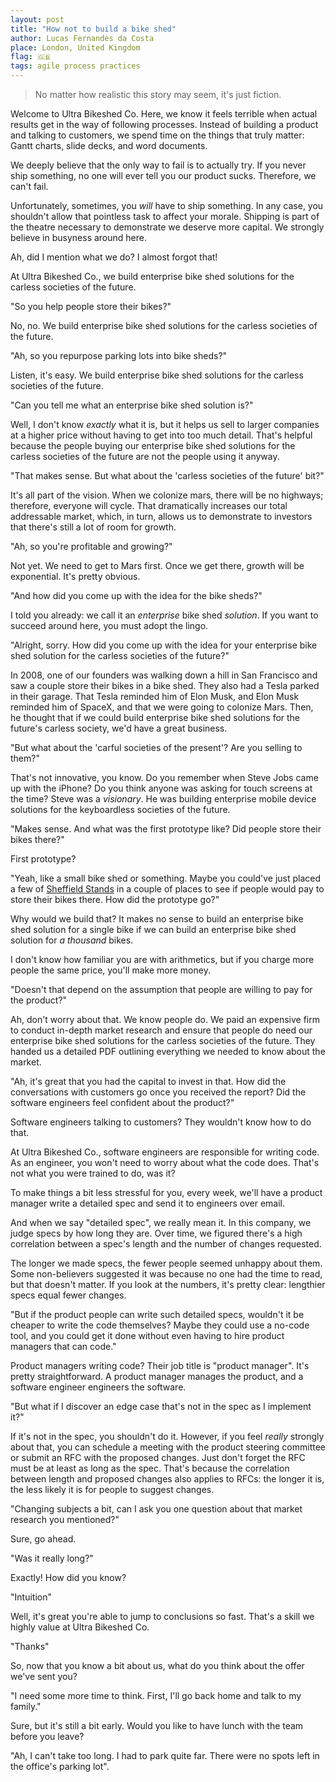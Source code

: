 ```yaml
---
layout: post
title: "How not to build a bike shed"
author: Lucas Fernandes da Costa
place: London, United Kingdom
flag: 🇬🇧
tags: agile process practices
---
```


> No matter how realistic this story may seem, it's just fiction.

Welcome to Ultra Bikeshed Co. Here, we know it feels terrible when actual results get in the way of following processes. Instead of building a product and talking to customers, we spend time on the things that truly matter: Gantt charts, slide decks, and word documents.

We deeply believe that the only way to fail is to actually try. If you never ship something, no one will ever tell you our product sucks. Therefore, we can't fail.

Unfortunately, sometimes, you _will_ have to ship something. In any case, you shouldn't allow that pointless task to affect your morale. Shipping is part of the theatre necessary to demonstrate we deserve more capital. We strongly believe in busyness around here.

Ah, did I mention what we do? I almost forgot that!

At Ultra Bikeshed Co., we build enterprise bike shed solutions for the carless societies of the future.

"So you help people store their bikes?"

No, no. We build enterprise bike shed solutions for the carless societies of the future.

"Ah, so you repurpose parking lots into bike sheds?"

Listen, it's easy. We build enterprise bike shed solutions for the carless societies of the future.

"Can you tell me what an enterprise bike shed solution is?"

Well, I don't know _exactly_ what it is, but it helps us sell to larger companies at a higher price without having to get into too much detail. That's helpful because the people buying our enterprise bike shed solutions for the carless societies of the future are not the people using it anyway.

"That makes sense. But what about the 'carless societies of the future' bit?"

It's all part of the vision. When we colonize mars, there will be no highways; therefore, everyone will cycle. That dramatically increases our total addressable market, which, in turn, allows us to demonstrate to investors that there's still a lot of room for growth.

"Ah, so you're profitable and growing?"

Not yet. We need to get to Mars first. Once we get there, growth will be exponential. It's pretty obvious.

"And how did you come up with the idea for the bike sheds?"

I told you already: we call it an _enterprise_ bike shed _solution_. If you want to succeed around here, you must adopt the lingo.

"Alright, sorry. How did you come up with the idea for your enterprise bike shed solution for the carless societies of the future?"

In 2008, one of our founders was walking down a hill in San Francisco and saw a couple store their bikes in a bike shed. They also had a Tesla parked in their garage. That Tesla reminded him of Elon Musk, and Elon Musk reminded him of SpaceX, and that we were going to colonize Mars. Then, he thought that if we could build enterprise bike shed solutions for the future's carless society, we'd have a great business.

"But what about the 'carful societies of the present'? Are you selling to them?"

That's not innovative, you know. Do you remember when Steve Jobs came up with the iPhone? Do you think anyone was asking for touch screens at the time? Steve was a _visionary_. He was building enterprise mobile device solutions for the keyboardless societies of the future.

"Makes sense. And what was the first prototype like? Did people store their bikes there?"

First prototype?

"Yeah, like a small bike shed or something. Maybe you could've just placed a few of [Sheffield Stands](https://twitter.com/BrixtonHatter/status/1493299809574342659) in a couple of places to see if people would pay to store their bikes there. How did the prototype go?"

Why would we build that? It makes no sense to build an enterprise bike shed solution for a single bike if we can build an enterprise bike shed solution for _a thousand_ bikes.

I don't know how familiar you are with arithmetics, but if you charge more people the same price, you'll make more money.

"Doesn't that depend on the assumption that people are willing to pay for the product?"

Ah, don't worry about that. We know people do. We paid an expensive firm to conduct in-depth market research and ensure that people do need our enterprise bike shed solutions for the carless societies of the future. They handed us a detailed PDF outlining everything we needed to know about the market.

"Ah, it's great that you had the capital to invest in that. How did the conversations with customers go once you received the report? Did the software engineers feel confident about the product?"

Software engineers talking to customers? They wouldn't know how to do that.

At Ultra Bikeshed Co., software engineers are responsible for writing code. As an engineer, you won't need to worry about what the code does. That's not what you were trained to do, was it?

To make things a bit less stressful for you, every week, we'll have a product manager write a detailed spec and send it to engineers over email.

And when we say "detailed spec", we really mean it. In this company, we judge specs by how long they are. Over time, we figured there's a high correlation between a spec's length and the number of changes requested.

The longer we made specs, the fewer people seemed unhappy about them. Some non-believers suggested it was because no one had the time to read, but that doesn't matter. If you look at the numbers, it's pretty clear: lengthier specs equal fewer changes.

"But if the product people can write such detailed specs, wouldn't it be cheaper to write the code themselves? Maybe they could use a no-code tool, and you could get it done without even having to hire product managers that can code."

Product managers writing code? Their job title is "product manager". It's pretty straightforward. A product manager manages the product, and a software engineer engineers the software.

"But what if I discover an edge case that's not in the spec as I implement it?"

If it's not in the spec, you shouldn't do it. However, if you feel _really_ strongly about that, you can schedule a meeting with the product steering committee or submit an RFC with the proposed changes. Just don't forget the RFC must be at least as long as the spec. That's because the correlation between length and proposed changes also applies to RFCs: the longer it is, the less likely it is for people to suggest changes.

"Changing subjects a bit, can I ask you one question about that market research you mentioned?"

Sure, go ahead.

"Was it really long?"

Exactly! How did you know?

"Intuition"

Well, it's great you're able to jump to conclusions so fast. That's a skill we highly value at Ultra Bikeshed Co.

"Thanks"

So, now that you know a bit about us, what do you think about the offer we've sent you?

"I need some more time to think. First, I'll go back home and talk to my family."

Sure, but it's still a bit early. Would you like to have lunch with the team before you leave?

"Ah, I can't take too long. I had to park quite far. There were no spots left in the office's parking lot".
